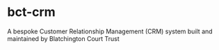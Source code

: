 # bct-crm
A bespoke Customer Relationship Management (CRM) system built and maintained by Blatchington Court Trust
